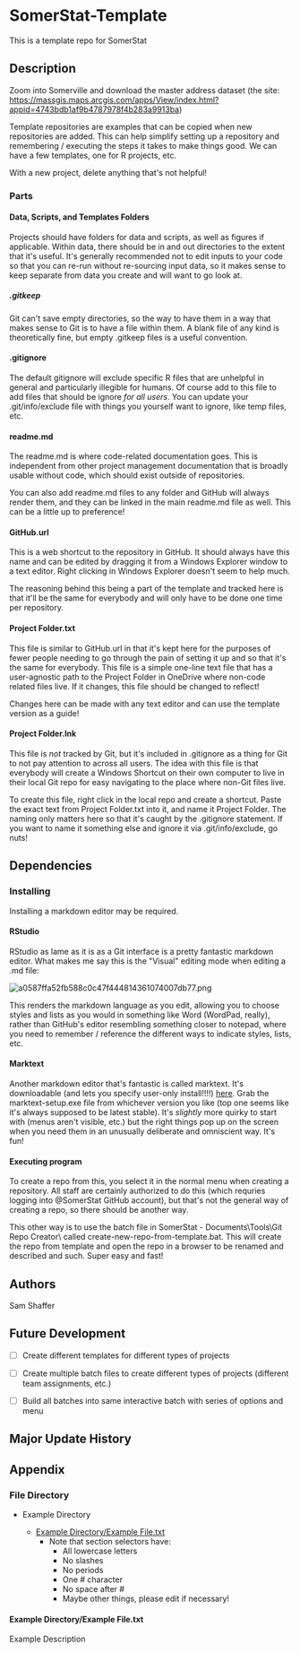 # SomerStat-Template

This is a template repo for SomerStat

## Description
Zoom into Somerville and download the master address dataset (the site: https://massgis.maps.arcgis.com/apps/View/index.html?appid=4743bdb1af9b4787978f4b283a9913ba)

Template repositories are examples that can be copied when new repositories are added. This can help simplify setting up a repository and remembering / executing the steps it takes to make things good. We can have a few templates, one for R projects, etc.

With a new project, delete anything that's not helpful!

### Parts

#### Data, Scripts, and Templates Folders

Projects should have folders for data and scripts, as well as figures if applicable. Within data, there should be in and out directories to the extent that it's useful. It's generally recommended not to edit inputs to your code so that you can re-run without re-sourcing input data, so it makes sense to keep separate from data you create and will want to go look at.

##### .gitkeep

Git can't save empty directories, so the way to have them in a way that makes sense to Git is to have a file within them. A blank file of any kind is theoretically fine, but empty .gitkeep files is a useful convention.

#### .gitignore

The default gitignore will exclude specific R files that are unhelpful in general and particularly illegible for humans. Of course add to this file to add files that should be ignore *for all users*. You can update your .git/info/exclude file with things you yourself want to ignore, like temp files, etc.

#### readme.md

The readme.md is where code-related documentation goes. This is independent from other project management documentation that is broadly usable without code, which should exist outside of repositories. 

You can also add readme.md files to any folder and GitHub will always render them, and they can be linked in the main readme.md file as well. This can be a little up to preference!

#### GitHub.url

This is a web shortcut to the repository in GitHub. It should always have this name and can be edited by dragging it from a Windows Explorer window to a text editor. Right clicking in Windows Explorer doesn't seem to help much.

The reasoning behind this being a part of the template and tracked here is that it'll be the same for everybody and will only have to be done one time per repository.

#### Project Folder.txt

This file is similar to GitHub.url in that it's kept here for the purposes of fewer people needing to go through the pain of setting it up and so that it's the same for everybody. This file is a simple one-line text file that has a user-agnostic path to the Project Folder in OneDrive where non-code related files live. If it changes, this file should be changed to reflect!

Changes here can be made with any text editor and can use the template version as a guide!

#### Project Folder.lnk

This file is *not* tracked by Git, but it's included in .gitignore as a thing for Git to not pay attention to across all users. The idea with this file is that everybody will create a Windows Shortcut on their own computer to live in their local Git repo for easy navigating to the place where non-Git files live. 

To create this file, right click in the local repo and create a shortcut. Paste the exact text from Project Folder.txt into it, and name it Project Folder. The naming only matters here so that it's caught by the .gitignore statement. If you want to name it something else and ignore it via .git/info/exclude, go nuts!

## Dependencies

### Installing

Installing a markdown editor may be required.

#### RStudio

RStudio as lame as it is as a Git interface is a pretty fantastic markdown editor. What makes me say this is the "Visual" editing mode when editing a .md file:

![a0587ffa52fb588c0c47f444814361074007db77.png](md-images/24a07417f2a04f7b5a0dddf6efc39a63a085d5c8.png)

This renders the markdown language as you edit, allowing you to choose styles and lists as you would in something like Word (WordPad, really), rather than GitHub's editor resembling something closer to notepad, where you need to remember / reference the different ways to indicate styles, lists, etc.

#### Marktext

Another markdown editor that's fantastic is called marktext. It's downloadable (and lets you specify user-only install!!!!) [here](https://github.com/marktext/marktext/releases). Grab the marktext-setup.exe file from whichever version you like (top one seems like it's always supposed to be latest stable). It's *slightly* more quirky to start with (menus aren't visible, etc.) but the right things pop up on the screen when you need them in an unusually deliberate and omniscient way. It's fun!

#### Executing program

To create a repo from this, you select it in the normal menu when creating a repository. All staff are certainly authorized to do this (which requries logging into @SomerStat GitHub account), but that's not the general way of creating a repo, so there should be another way.

This other way is to use the batch file in SomerStat - Documents\Tools\Git Repo Creator\ called create-new-repo-from-template.bat. This will create the repo from template and open the repo in a browser to be renamed and described and such. Super easy and fast!

## Authors

Sam Shaffer

## Future Development

- [ ] Create different templates for different types of projects

- [ ] Create multiple batch files to create different types of projects (different team assignments, etc.)

- [ ] Build all batches into same interactive batch with series of options and menu

## Major Update History

## Appendix

### File Directory

- Example Directory
  
  - [Example Directory/Example
    File.txt](#example-directoryexample-filetxt)
    - Note that section selectors have:
      - All lowercase letters
      - No slashes
      - No periods
      - One # character
      - No space after #
      - Maybe other things, please edit if necessary!

#### Example Directory/Example File.txt

Example Description 
